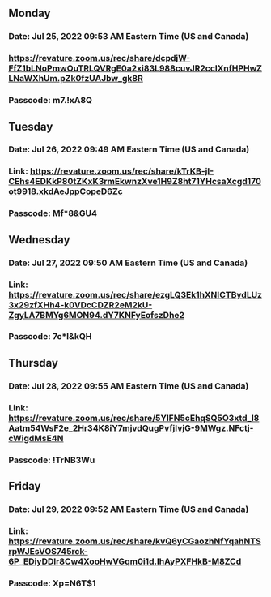 ## Monday
### Date: Jul 25, 2022 09:53 AM Eastern Time (US and Canada)
### https://revature.zoom.us/rec/share/dcpdjW-FfZ1bLNoPmwOuTRLQVRgE0a2xi83L988cuvJR2ccIXnfHPHwZLNaWXhUm.pZk0fzUAJbw_gk8R
### Passcode: m7.!xA8Q

## Tuesday
### Date: Jul 26, 2022 09:49 AM Eastern Time (US and Canada)
### Link: https://revature.zoom.us/rec/share/kTrKB-jI-CEhs4EDKkP80tZKxK3rmEkwnzXve1H9Z8ht71YHcsaXcgd170ot9918.xkdAeJppCopeD6Zc
### Passcode: Mf*8&GU4

## Wednesday
### Date: Jul 27, 2022 09:50 AM Eastern Time (US and Canada)
### Link: https://revature.zoom.us/rec/share/ezgLQ3Ek1hXNICTBydLUz3x29zfXHh4-k0VDcCDZR2eM2kU-ZgyLA7BMYg6MON94.dY7KNFyEofszDhe2
### Passcode: 7c*l&kQH

## Thursday
### Date: Jul 28, 2022 09:55 AM Eastern Time (US and Canada)
### Link: https://revature.zoom.us/rec/share/5YlFN5cEhqSQ5O3xtd_l8Aatm54WsF2e_2Hr34K8iY7mjvdQugPvfjlvjG-9MWgz.NFctj-cWigdMsE4N
### Passcode: !TrNB3Wu

## Friday
### Date: Jul 29, 2022 09:52 AM Eastern Time (US and Canada)
### Link: https://revature.zoom.us/rec/share/kvQ6yCGaozhNfYqahNTSrpWJEsVOS745rck-6P_EDiyDDIr8Cw4XooHwVGqm0i1d.IhAyPXFHkB-M8ZCd
### Passcode: Xp=N6T$1